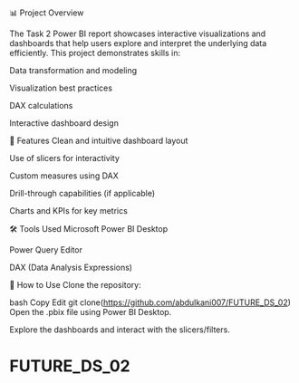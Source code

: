 📊 Project Overview


The Task 2 Power BI report showcases interactive visualizations and dashboards that help users explore and interpret the underlying data efficiently. This project demonstrates skills in:

Data transformation and modeling

Visualization best practices

DAX calculations

Interactive dashboard design

🚀 Features
Clean and intuitive dashboard layout

Use of slicers for interactivity

Custom measures using DAX

Drill-through capabilities (if applicable)

Charts and KPIs for key metrics

🛠️ Tools Used
Microsoft Power BI Desktop

Power Query Editor

DAX (Data Analysis Expressions)

📌 How to Use
Clone the repository:

bash
Copy
Edit
git clone(https://github.com/abdulkani007/FUTURE_DS_02)
Open the .pbix file using Power BI Desktop.

Explore the dashboards and interact with the slicers/filters.





# FUTURE_DS_02
